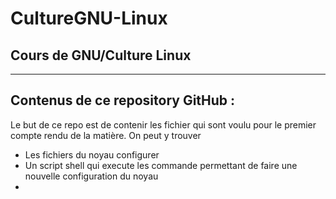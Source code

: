 # CultureGNU-Linux
## Cours de GNU/Culture Linux

---------------------

## Contenus de ce repository GitHub :

Le but de ce repo est de contenir les fichier qui sont voulu pour le premier compte rendu de la matière. On peut y trouver 
* Les fichiers du noyau configurer 
* Un script shell qui execute les commande permettant de faire une nouvelle configuration du noyau
* 
